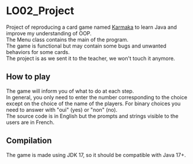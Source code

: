 # LO02_Project

Project of reproducing a card game named [Karmaka](https://www.karmaka-game.com) to learn Java and improve my understanding of OOP.  
The Menu class contains the main of the program.  
The game is functional but may contain some bugs and unwanted behaviors for some cards.  
The project is as we sent it to the teacher, we won't touch it anymore.

## How to play

The game will inform you of what to do at each step.  
In general, you only need to enter the number corresponding to the choice except on the choice of the name of the players. For binary choices you need to answer with "oui" (yes) or "non" (no).  
The source code is in English but the prompts and strings visible to the users are in French.

## Compilation

The game is made using JDK 17, so it should be compatible with Java 17+.
